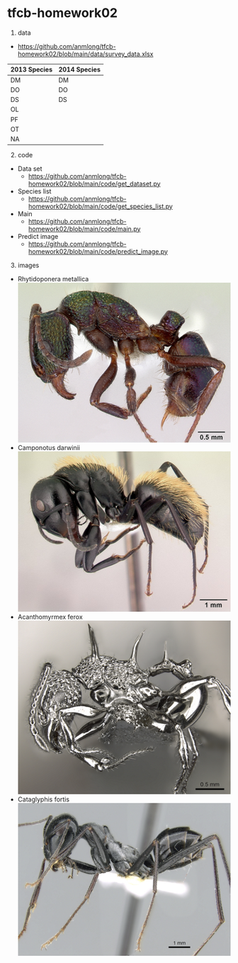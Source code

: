# tfcb-homework02
1. data

* https://github.com/anmlong/tfcb-homework02/blob/main/data/survey_data.xlsx

2013 Species | 2014 Species
------------ | -------------
DM | DM
DO | DO
DS | DS
   | OL
   | PF
   | OT
   | NA

2. code
* Data set
  * https://github.com/anmlong/tfcb-homework02/blob/main/code/get_dataset.py
* Species list
  * https://github.com/anmlong/tfcb-homework02/blob/main/code/get_species_list.py
* Main
  * https://github.com/anmlong/tfcb-homework02/blob/main/code/main.py
* Predict image
  * https://github.com/anmlong/tfcb-homework02/blob/main/code/predict_image.py

3. images
* Rhytidoponera metallica
![alt text](https://github.com/anmlong/tfcb-homework02/blob/main/images/casent0172345-rhytidoponera_metallica.jpg "Logo Title Text 1")
* Camponotus darwinii
![alt text](https://github.com/anmlong/tfcb-homework02/blob/main/images/casent0191696-camponotus_darwinii.jpg "Logo Title Text 1")
* Acanthomyrmex ferox
![alt text](https://github.com/anmlong/tfcb-homework02/blob/main/images/casent0901788-p-1-high_acanthomyrmex-ferox.jpg "Logo Title Text 1")
* Cataglyphis fortis
![alt text](https://github.com/anmlong/tfcb-homework02/blob/main/images/casent0906296-p-1-high_cataglyphis-fortis.jpg "Logo Title Text 1")

